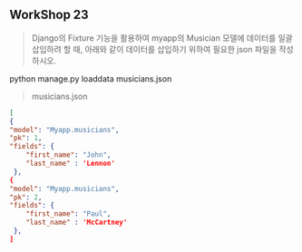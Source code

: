 ## WorkShop 23

>Django의 Fixture 기능을 활용하여 myapp의 Musician 모델에 데이터를 일괄 삽입하려
>할 때, 아래와 같이 데이터를 삽입하기 위하여 필요한 json 파일을 작성하시오.



python manage.py loaddata musicians.json

> musicians.json

```json
[
{
"model": "Myapp.musicians",
"pk": 1,
"fields": {
	"first_name": "John",
    "last_name" : 'Lennon'
 },
{
"model": "Myapp.musicians",
"pk": 2,
"fields": {
	"first_name": "Paul",
    "last_name" : 'McCartney'
 },  
]
```




